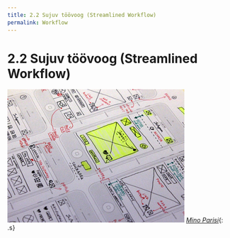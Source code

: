 ```yaml
---
title: 2.2 Sujuv töövoog (Streamlined Workflow)
permalink: Workflow
---
```


# 2.2 Sujuv töövoog (Streamlined Workflow)

![](img/MinoParisi.png)
*[Mino Parisi](https://dribbble.com/shots/1743039-Instagram-paper-wireframe?list=searches&offset=2)*{: .s}

